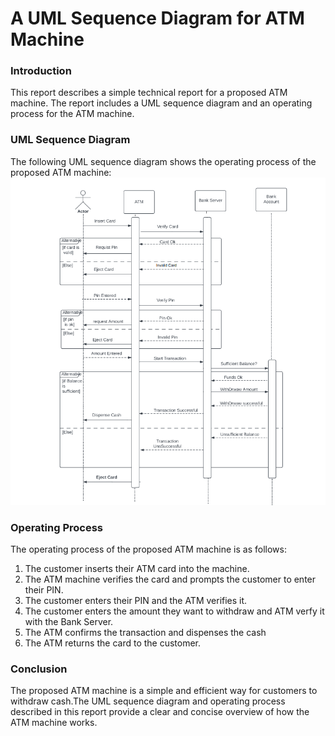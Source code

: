 <h1>A UML Sequence Diagram for ATM Machine</h1>
<h3>Introduction</h3>
This report describes a simple technical report for a proposed ATM machine. The report includes a UML sequence diagram and an operating process for the ATM machine.

<h3>UML Sequence Diagram</h3>
The following UML sequence diagram shows the operating process of the proposed ATM machine:
<img src="atm.png">

<h3>Operating Process</h3>
The operating process of the proposed ATM machine is as follows:

1. The customer inserts their ATM card into the machine.<br>
2. The ATM machine verifies the card and prompts the customer to enter their PIN.<br>
3. The customer enters their PIN and the ATM verifies it.<br>
4. The customer  enters the amount they want to withdraw and ATM verfy it with the Bank Server.<br>
5. The ATM confirms the transaction and dispenses the cash <br>
6. The ATM returns the card to the customer.<br>

<h3>Conclusion</h3>
The proposed ATM machine is a simple and efficient way for customers to withdraw cash.The UML sequence diagram and operating process described in this report provide a clear and concise overview of how the ATM machine works.

